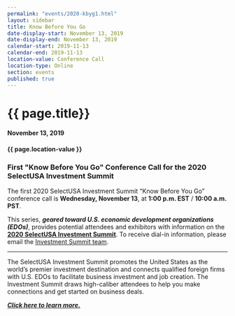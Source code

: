 ```yaml
---
permalink: "events/2020-kbyg1.html"
layout: sidebar
title: Know Before You Go
date-display-start: November 13, 2019
date-display-end: November 13, 2019
calendar-start: 2019-11-13
calendar-end: 2019-11-13
location-value: Conference Call
location-type: Online
section: events
published: true
---
```


# {{ page.title}}

#### November 13, 2019

#### {{ page.location-value }}

### First "Know Before You Go" Conference Call for the 2020 SelectUSA Investment Summit

The first 2020 SelectUSA Investment Summit “Know Before You Go” conference call is **Wednesday, November 13**, at **1:00 p.m. EST** / **10:00 a.m. PST**.

This series, **_geared toward U.S. economic development organizations (EDOs)_**, provides potential attendees and exhibitors with information on the **[2020 SelectUSA Investment Summit](http://www.selectusasummit.us/?utm_source=website&utm_campaign=2020summit&utm_medium=selectusagov)**. To receive dial-in information, please email the [Investment Summit team](mailto:selectusa@experient-inc.com?Subject=November%2019call).

---

The SelectUSA Investment Summit promotes the United States as the world’s premier investment destination and connects qualified foreign firms with U.S. EDOs to facilitate business investment and job creation. The Investment Summit draws high-caliber attendees to help you make connections and get started on business deals. 

[**_Click here to learn more._**](http://www.selectusasummit.us/?utm_source=website&utm_campaign=2020summit&utm_medium=selectusagov)
